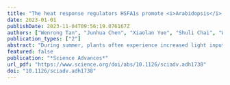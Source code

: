 ```yaml
---
title: "The heat response regulators HSFA1s promote <i>Arabidopsis</i> thermomorphogenesis via stabilizing PIF4 during the day"
date: 2023-01-01
publishDate: 2023-11-04T09:56:19.076167Z
authors: ["Wenrong Tan", "Junhua Chen", "Xiaolan Yue", "Shuli Chai", "Wei Liu", "Chenglin Li", "Feng Yang", "Yongfeng Gao", "Lucas Gutiérrez Rodríguez", "Víctor Resco de Dios", "Dawei Zhang", "Yinan Yao"]
publication_types: ["2"]
abstract: "During summer, plants often experience increased light inputs and high temperatures, two major environmental factors with contrasting effects on thermomorphological traits. The integration of light and temperature signaling to control thermomorphogenesis in plants is critical for their acclimation in such conditions, but the underlying mechanisms remain largely unclear. We found that heat shock transcription factor 1d (HSFA1d) and its homologs are necessary for plant thermomorphogenesis during the day. In response to warm daytime temperature, HSFA1s markedly accumulate and move into the nucleus where they interact with phytochrome-interacting factor 4 (PIF4) and stabilize PIF4 by interfering with phytochrome B–PIF4 interaction. Moreover, we found that the HSFA1d nuclear localization under warm daytime temperature is mediated by constitutive photomorphogenic 1–repressed GSK3-like kinase BIN2. These results support a regulatory mechanism for thermomorphogenesis in the daytime mediated by the HSFA1s-PIF4 module and uncover HSFA1s as critical regulators integrating light and temperature signaling for a better acclimation of plants to the summer high temperature. HSFA1-PIF4 module mediates the daytime thermomorphogenesis."
featured: false
publication: "*Science Advances*"
url_pdf: "https://www.science.org/doi/abs/10.1126/sciadv.adh1738"
doi: "10.1126/sciadv.adh1738"
---
```


